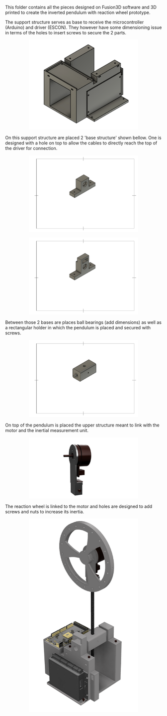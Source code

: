 This folder contains all the pieces designed on Fusion3D software and 3D printed to create the inverted pendulum with reaction wheel prototype. 

The support structure serves as base to receive the microcontroller (Arduino) and driver (ESCON). They however have some dimensioning issue in terms of the holes to insert screws to secure the 2 parts. 
<p align="center">
  <img src="../Images/Big base structure.png" width="350px">
</p>

On this support structure are placed 2 'base structure' shown bellow. One is designed with a hole on top to allow the cables to directly reach the top of the driver for connection. 
<p align="center">
  <img src="../Images/base support.pdf" width="350px">
</p>

<p align="center">
  <img src="Images/base support with wire holder.pdf" width="350px">
</p>


Between those 2 bases are places ball bearings (add dimensions) as well as a rectangular holder in which the pendulum is placed and secured with screws. 
<p align="center">
  <img src="Images/middle base structure.pdf" width="350px">
</p>


On top of the pendulum is placed the upper structure meant to link with the motor and the inertial measurement unit.
<p align="center">
  <img src="Images/Upper structure with motor.png" width="350px">
</p>

 The reaction wheel is linked to the motor and holes are designed to add screws and nuts to increase its inertia. 
 
<p align="center">
  <img src="Images/Full prototype.png" width="350px">
</p>
